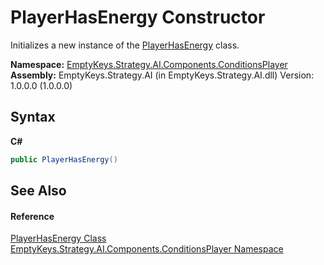 # PlayerHasEnergy Constructor 
 

Initializes a new instance of the <a href="T_EmptyKeys_Strategy_AI_Components_ConditionsPlayer_PlayerHasEnergy">PlayerHasEnergy</a> class.

**Namespace:**&nbsp;<a href="N_EmptyKeys_Strategy_AI_Components_ConditionsPlayer">EmptyKeys.Strategy.AI.Components.ConditionsPlayer</a><br />**Assembly:**&nbsp;EmptyKeys.Strategy.AI (in EmptyKeys.Strategy.AI.dll) Version: 1.0.0.0 (1.0.0.0)

## Syntax

**C#**<br />
``` C#
public PlayerHasEnergy()
```


## See Also


#### Reference
<a href="T_EmptyKeys_Strategy_AI_Components_ConditionsPlayer_PlayerHasEnergy">PlayerHasEnergy Class</a><br /><a href="N_EmptyKeys_Strategy_AI_Components_ConditionsPlayer">EmptyKeys.Strategy.AI.Components.ConditionsPlayer Namespace</a><br />